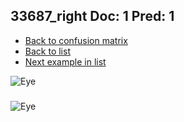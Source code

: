 ## 33687_right Doc: 1 Pred: 1
- [Back to confusion matrix](https://github.com/juliandewit/kaggle_retinopathy/blob/master/matrix.md)
- [Back to list](https://github.com/juliandewit/kaggle_retinopathy/blob/master/lists/11/list.md)
- [Next example in list](https://github.com/juliandewit/kaggle_retinopathy/blob/master/lists/11/33/33711_left.md)

![Eye](https://retinopaty.blob.core.windows.net/size1024/33687_right_1.jpeg)

### 

![Eye]()
